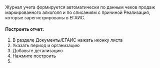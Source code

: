 Журнал учета формируется автоматически по данным чеков продаж маркированного алкоголя и по списаниям с причиной Реализация, которые зарегистрированы в ЕГАИС.

#### **Построить отчет**: 
1. В разделе Документы/ЕГАИС нажать иконку листа
2. Указать период и организацию
3. Добавьте детализацию
4. Нажмите построить
5. 